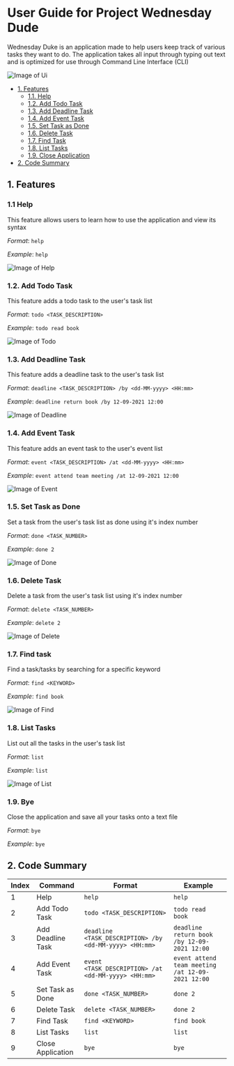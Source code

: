 # User Guide for Project Wednesday Dude

Wednesday Duke is an application made to help users keep track of various tasks they want to do. The application takes all input through typing out text and is optimized for use through Command Line Interface (CLI) 

![Image of Ui](https://github.com/mukundrs/ip/blob/master/docs/Ui.png)

* [1. Features](#Features)
    - [1.1. Help](#Help)
    - [1.2. Add Todo Task](#Todo)
    - [1.3. Add Deadline Task](#Deadline)
    - [1.4. Add Event Task](#Event)
    - [1.5. Set Task as Done](#Done)
    - [1.6. Delete Task](#Delete)
    - [1.7. Find Task](#Find)
    - [1.8. List Tasks](#List)
    - [1.9. Close Application](#Bye)
* [2. Code Summary](#Code)

## 1. Features <a name="Features"></a>

### 1.1 Help <a name="Help"></a>

This feature allows users to learn how to use the application and view its syntax

_Format_: `help`

_Example_: `help`

![Image of Help](https://github.com/mukundrs/ip/blob/master/docs/DukeHelp.png)

### 1.2. Add Todo Task  <a name="Todo"></a>

This feature adds a todo task to the user's task list

_Format_: `todo <TASK_DESCRIPTION>`

_Example_: `todo read book` 

![Image of Todo](https://github.com/mukundrs/ip/blob/master/docs/DukeTodo.png)

### 1.3. Add Deadline Task <a name="Deadline"></a>

This feature adds a deadline task to the user's task list

_Format_: `deadline <TASK_DESCRIPTION> /by <dd-MM-yyyy> <HH:mm>`

_Example_: `deadline return book /by 12-09-2021 12:00`

![Image of Deadline](https://github.com/mukundrs/ip/blob/master/docs/DukeDeadline.png)

### 1.4. Add Event Task <a name="Event"></a>

This feature adds an event task to the user's event list

_Format_: `event <TASK_DESCRIPTION> /at <dd-MM-yyyy> <HH:mm>`

_Example_: `event attend team meeting /at 12-09-2021 12:00`

![Image of Event](https://github.com/mukundrs/ip/blob/master/docs/DukeEvent.png)

### 1.5. Set Task as Done <a name="Done"></a>

Set a task from the user's task list as done using it's index number

_Format_: `done <TASK_NUMBER>`

_Example_: `done 2`

![Image of Done](https://github.com/mukundrs/ip/blob/master/docs/DukeDone.png)

### 1.6. Delete Task <a name="Delete"></a>

Delete a task from the user's task list using it's index number

_Format_: `delete <TASK_NUMBER>`

_Example_: `delete 2`

![Image of Delete](https://github.com/mukundrs/ip/blob/master/docs/DukeDelete.png)

### 1.7. Find task <a name="Find"></a>

Find a task/tasks by searching for a specific keyword

_Format_: `find <KEYWORD>`

_Example_: `find book`

![Image of Find](https://github.com/mukundrs/ip/blob/master/docs/DukeFind.png)

### 1.8. List Tasks <a name="List"></a>

List out all the tasks in the user's task list

_Format_: `list`

_Example_: `list`

![Image of List](https://github.com/mukundrs/ip/blob/master/docs/DukeList.png)

### 1.9. Bye <a name="Bye"></a>

Close the application and save all your tasks onto a text file

_Format_: `bye`

_Example_: `bye`

## 2. Code Summary <a name="Code"></a>

Index | Command | Format | Example
----- | ------- | ------ | -------
1 | Help | `help` | `help`
2 | Add Todo Task | `todo <TASK_DESCRIPTION>` | `todo read book`
3 | Add Deadline Task | `deadline <TASK_DESCRIPTION> /by <dd-MM-yyyy> <HH:mm>` | `deadline return book /by 12-09-2021 12:00`
4 | Add Event Task | `event <TASK_DESCRIPTION> /at <dd-MM-yyyy> <HH:mm>` | `event attend team meeting /at 12-09-2021 12:00`
5 | Set Task as Done | `done <TASK_NUMBER>` | `done 2`
6 | Delete Task | `delete <TASK_NUMBER>` | `done 2`
7 | Find Task | `find <KEYWORD>` | `find book`
8 | List Tasks | `list` | `list`
9 | Close Application | `bye` | `bye`
